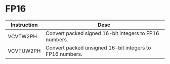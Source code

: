 # FP16

Instruction|Desc
-----------|----
VCVTW2PH   |Convert packed signed 16-bit integers to FP16 numbers.
VCVTUW2PH  |Convert packed unsigned 16-bit integers to FP16 numbers.
